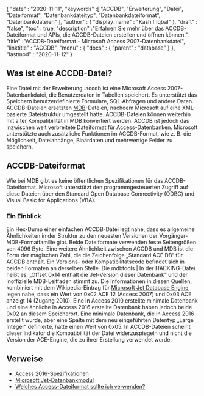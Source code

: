 {
  "date" : "2020-11-11",
  "keywords" :[ "ACCDB", "Erweiterung", "Datei", "Dateiformat", "Datenbankdateityp", "Datenbankdateiformat", "Datenbankdateien" ],
  "author" : {
    "display_name" : "Kashif Iqbal"
},
  "draft" : "false",
  "toc" : true,
  "description" :"Erfahren Sie mehr über das ACCDB-Dateiformat und APIs, die ACCDB-Dateien erstellen und öffnen können.",
  "title" :"ACCDB-Dateiformat - Microsoft Access 2007-Datenbankdatei",
  "linktitle" : "ACCDB",
  "menu" : {
    "docs" : {
      "parent" : "database"
}
},
  "lastmod" : "2020-11-12"
}

## Was ist eine ACCDB-Datei?

Eine Datei mit der Erweiterung .accdb ist eine Microsoft Access 2007-Datenbankdatei, die Benutzerdaten in Tabellen speichert. Es unterstützt das Speichern benutzerdefinierte Formulare, SQL-Abfragen und andere Daten. ACCDB-Dateien ersetzten [MDB](/de/database/mdb/)-Dateien, nachdem Microsoft auf eine XML-basierte Dateistruktur umgestellt hatte. ACCDB-Dateien können weiterhin mit alter Kompatibilität in MDB konvertiert werden. ACCDB ist jedoch das inzwischen weit verbreitete Dateiformat für Access-Datenbanken. Microsoft unterstützte auch zusätzliche Funktionen im ACCDB-Format, wie z. B. die Möglichkeit, Dateianhänge, Binärdaten und mehrwertige Felder zu speichern.

## ACCDB-Dateiformat

Wie bei MDB gibt es keine öffentlichen Spezifikationen für das ACCDB-Dateiformat. Microsoft unterstützt den programmgesteuerten Zugriff auf diese Dateien über den Standard Open Database Connectivity (ODBC) und Visual Basic for Applications (VBA).

### Ein Einblick

Ein Hex-Dump einer einfachen ACCDB-Datei legt nahe, dass es allgemeine Ähnlichkeiten in der Struktur zu den neuesten Versionen der Vorgänger-MDB-Formatfamilie gibt. Beide Dateiformate verwenden feste Seitengrößen von 4096 Byte. Eine weitere Ähnlichkeit zwischen ACCDB und MDB ist die Form der magischen Zahl, die die Zeichenfolge „Standard ACE DB“ für ACCDB enthält. Ein Versions- oder Kompatibilitätscode befindet sich in beiden Formaten an derselben Stelle. Die mdbtools | In der HACKING-Datei heißt es: „Offset 0x14 enthält die Jet-Version dieser Datenbank“ und der inoffizielle MDB-Leitfaden stimmt zu. Die Informationen in diesen Quellen, kombiniert mit dem Wikipedia-Eintrag für [Microsoft Jet Database Engine](https://en.wikipedia.org/wiki/Microsoft_Jet_Database_Engine), legen nahe, dass ein Wert von 0x02 ACE 12 (Access 2007) und 0x03 ACE anzeigt 14 (Zugang 2010). Eine in Access 2010 erstellte minimale Datenbank und eine ähnliche in Access 2016 erstellte Datenbank haben jedoch beide 0x02 an diesem Speicherort. Eine minimale Datenbank, die in Access 2016 erstellt wurde, aber eine Spalte mit dem neu eingeführten Datentyp „Large Integer“ definierte, hatte einen Wert von 0x05. In ACCDB-Dateien scheint dieser Indikator die Kompatibilität der Datei widerzuspiegeln und nicht die Version der ACE-Engine, die zu ihrer Erstellung verwendet wurde.

## Verweise

* [Access 2016-Spezifikationen](https://support.microsoft.com/en-us/office/access-specifications-0cf3c66f-9cf2-4e32-9568-98c1025bb47c)
* [Microsoft Jet-Datenbankmodul](https://en.wikipedia.org/wiki/Microsoft_Jet_Database_Engine)
* [Welches Access-Dateiformat sollte ich verwenden?](https://support.microsoft.com/en-us/office/which-access-file-format-should-i-use-012d9ab3-d14c-479e-b617-be66f9070b41?ui=en-us&rs=en-us&ad=us)
